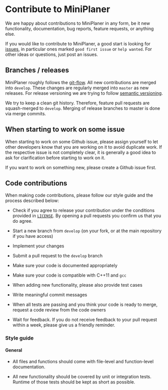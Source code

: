 # Contribute to MiniPlaner


We are happy about contributions to MiniPlaner in any form, be it new 
functionality, documentation, bug reports, feature requests, or anything else.

If you would like to contribute to MiniPlaner, a good start is looking for 
[issues](https://github.com/yannikschaelte/MiniPlaner/issues), in particular 
ones marked `good first issue` or `help wanted`. For other ideas or questions, 
just post an issues.


## Branches / releases

MiniPlaner roughly follows the
[git-flow](https://nvie.com/posts/a-successful-git-branching-model/). All new
contributions are merged into `develop`. These changes are regularly merged
into `master` as new releases. For release versioning we are trying to follow
[semantic versioning](https://semver.org/).

We try to keep a clean git history. Therefore, feature pull requests are
squash-merged to `develop`. Merging of release branches to master is done via
merge commits.


## When starting to work on some issue

When starting to work on some Github issue, please assign yourself to let other
developers know that you are working on it to avoid duplicate work. If the
respective issue is not completely clear, it is generally a good idea to ask
for clarification before starting to work on it.

If you want to work on something new, please create a Github issue first.


## Code contributions

When making code contributions, please follow our style guide and the process
described below:

* Check if you agree to release your contribution under the conditions provided
  in [`LICENSE`](LICENSE). By opening a pull requests you confirm us that you do agree.
  
* Start a new branch from `develop` (on your fork, or at the main
  repository if you have access)

* Implement your changes

* Submit a pull request to the `develop` branch

* Make sure your code is documented appropriately

* Make sure your code is compatible with C++11 and `gcc`

* When adding new functionality, please also provide test cases

* Write meaningful commit messages

* When all tests are passing and you think your code is ready to merge,
  request a code review from the code owners

* Wait for feedback. If you do not receive feedback to your pull request within
  a week, please give us a friendly reminder.


### Style guide


#### General

* All files and functions should come with file-level and function-level
  documentation.
  
* All new functionality should be covered by unit or integration tests. Runtime
  of those tests should be kept as short as possible. 
